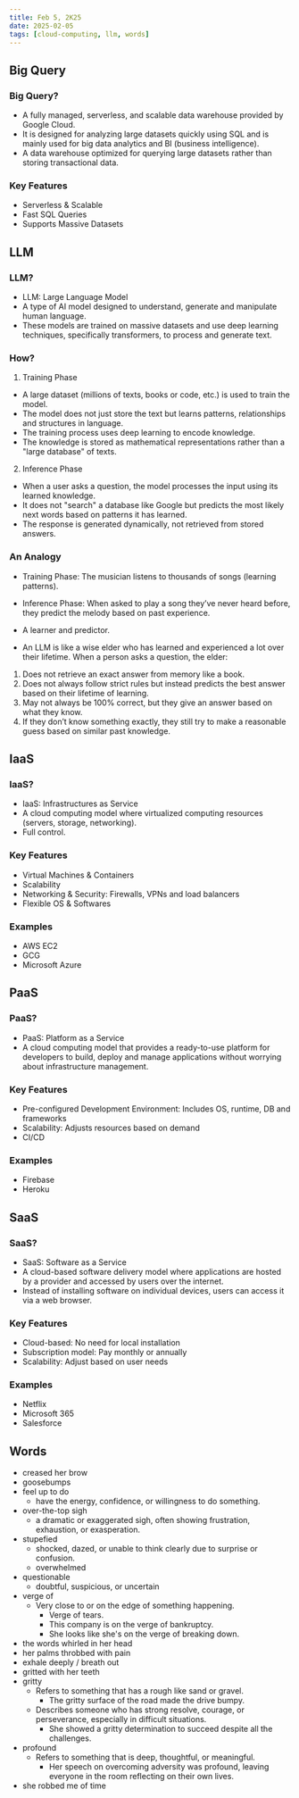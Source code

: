 ```yaml
---
title: Feb 5, 2K25
date: 2025-02-05
tags: [cloud-computing, llm, words]
---
```


## Big Query

### Big Query?

- A fully managed, serverless, and scalable data warehouse provided by Google Cloud.
- It is designed for analyzing large datasets quickly using SQL and is mainly used for big data analytics and BI (business intelligence).
- A data warehouse optimized for querying large datasets rather than storing transactional data.

### Key Features

- Serverless & Scalable
- Fast SQL Queries
- Supports Massive Datasets

## LLM

### LLM?

- LLM: Large Language Model
- A type of AI model designed to understand, generate and manipulate human language.
- These models are trained on massive datasets and use deep learning techniques, specifically transformers, to process and generate text.

### How?

1. Training Phase
- A large dataset (millions of texts, books or code, etc.) is used to train the model.
- The model does not just store the text but learns patterns, relationships and structures in language.
- The training process uses deep learning to encode knowledge.
- The knowledge is stored as mathematical representations rather than a "large database" of texts.

2. Inference Phase
- When a user asks a question, the model processes the input using its learned knowledge.
- It does not "search" a database like Google but predicts the most likely next words based on patterns it has learned.
- The response is generated dynamically, not retrieved from stored answers.

### An Analogy

- Training Phase: The musician listens to thousands of songs (learning patterns).
- Inference Phase: When asked to play a song they’ve never heard before, they predict the melody based on past experience.

- A learner and predictor.
- An LLM is like a wise elder who has learned and experienced a lot over their lifetime. When a person asks a question, the elder:
1. Does not retrieve an exact answer from memory like a book.
2. Does not always follow strict rules but instead predicts the best answer based on their lifetime of learning.
3. May not always be 100% correct, but they give an answer based on what they know.
4. If they don’t know something exactly, they still try to make a reasonable guess based on similar past knowledge.

## IaaS

### IaaS?

- IaaS: Infrastructures as Service
- A cloud computing model where virtualized computing resources (servers, storage, networking).
- Full control.

### Key Features

- Virtual Machines & Containers
- Scalability
- Networking & Security: Firewalls, VPNs and load balancers
- Flexible OS & Softwares

### Examples

- AWS EC2
- GCG
- Microsoft Azure

## PaaS

### PaaS?

- PaaS: Platform as a Service
- A cloud computing model that provides a ready-to-use platform for developers to build, deploy and manage applications without worrying about infrastructure management.

### Key Features

- Pre-configured Development Environment: Includes OS, runtime, DB and frameworks
- Scalability: Adjusts resources based on demand
- CI/CD

### Examples

- Firebase
- Heroku

## SaaS

### SaaS?

- SaaS: Software as a Service
- A cloud-based software delivery model where applications are hosted by a provider and accessed by users over the internet.
- Instead of installing software on individual devices, users can access it via a web browser.

### Key Features

- Cloud-based: No need for local installation
- Subscription model: Pay monthly or annually
- Scalability: Adjust based on user needs

### Examples

- Netflix
- Microsoft 365
- Salesforce

## Words

- creased her brow
- goosebumps
- feel up to do
  - have the energy, confidence, or willingness to do something.
- over-the-top sigh
  - a dramatic or exaggerated sigh, often showing frustration, exhaustion, or exasperation.
- stupefied
  - shocked, dazed, or unable to think clearly due to surprise or confusion.
  - overwhelmed
- questionable
  - doubtful, suspicious, or uncertain
- verge of
  - Very close to or on the edge of something happening.
    - Verge of tears.
    - This company is on the verge of bankruptcy.
    - She looks like she's on the verge of breaking down.
- the words whirled in her head
- her palms throbbed with pain
- exhale deeply / breath out
- gritted with her teeth
- gritty
  - Refers to something that has a rough like sand or gravel.
    - The gritty surface of the road made the drive bumpy.
  - Describes someone who has strong resolve, courage, or perseverance, especially in difficult situations.
    - She showed a gritty determination to succeed despite all the challenges.
- profound
  - Refers to something that is deep, thoughtful, or meaningful.
    - Her speech on overcoming adversity was profound, leaving everyone in the room reflecting on their own lives.
- she robbed me of time
